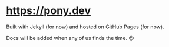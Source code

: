 # https://pony.dev

Built with Jekyll (for now) and hosted on GitHub Pages (for now).

Docs will be added when any of us finds the time. 😉
